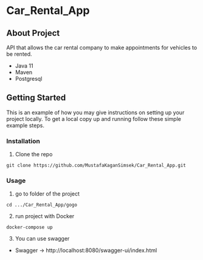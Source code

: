 # Car_Rental_App

## About Project
API that allows the car rental company to make appointments for vehicles to be rented.
* Java 11
* Maven
* Postgresql

## Getting Started

This is an example of how you may give instructions on setting up your project locally. 
To get a local copy up and running follow these simple example steps.

### Installation

1. Clone the repo
```
git clone https://github.com/MustafaKaganSimsek/Car_Rental_App.git
```
### Usage

1. go to folder of the project
```
cd .../Car_Rental_App/gogo
```
2. run project with Docker
```
docker-compose up
```
3. You can use swagger 

* Swagger -> http://localhost:8080/swagger-ui/index.html


